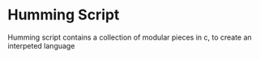 # Humming Script
Humming script contains a collection of modular pieces in c, to create an interpeted language
